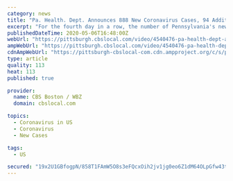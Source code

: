 ```yaml
---
category: news
title: "Pa. Health. Dept. Announces 888 New Coronavirus Cases, 94 Additional Deaths"
excerpt: "For the fourth day in a row, the number of Pennsylvania's new coronavirus cases are under 1,000. There are now 51,845 cases and 3,106 deaths statewide."
publishedDateTime: 2020-05-06T16:48:00Z
webUrl: "https://pittsburgh.cbslocal.com/video/4540476-pa-health-dept-announces-888-new-coronavirus-cases-94-additional-deaths/"
ampWebUrl: "https://pittsburgh.cbslocal.com/video/4540476-pa-health-dept-announces-888-new-coronavirus-cases-94-additional-deaths/amp/"
cdnAmpWebUrl: "https://pittsburgh-cbslocal-com.cdn.ampproject.org/c/s/pittsburgh.cbslocal.com/video/4540476-pa-health-dept-announces-888-new-coronavirus-cases-94-additional-deaths/amp/"
type: article
quality: 113
heat: 113
published: true

provider:
  name: CBS Boston / WBZ
  domain: cbslocal.com

topics:
  - Coronavirus in US
  - Coronavirus
  - New Cases

tags:
  - US

secured: "19x2U1GBfogpN/858T1FAmW5O8s3eFQcxOih2jv1jg0eo6Z1dM64OLpGfw43ti+ue7eUpzTYW6EU1lUBn2aKYIaVoTM5FpbEYCDSY2cZzVLg8JloAOYpVEhgHHWm+uQAgNzEhinjmW6NYiwkmfuCUtEdI5WlSGMoUlyqAxuIv+dHuqbovlrwTipQirl0MhCTYS60Wa1HQm+J1TeM3H7hnljWtMIzeAzohC8/iOYnlBsVWFhoLe5rGVXIumWbRe3nunaX43Jhn/FeSA9m5r/cCk/Xpiu1UNaUYfk3HZoejFSn4BfQ9CIURym+LVZsW1TfO268I5ebqOAVN//l5yVvymjBhFFsZUlhM/xQDothQhNAUSiKf5sRg8k7ojkaA6r8wmf1gpi+qXOFQw0zlTLyMkHUTy/yaRfth/NSoAYFSeUTiCw57w8ijthL7YGqQXKRY5iCJFfCd6XZ6jmC6kor3YSdtaUzU9WukGj3xfQ7Cbc=;USY/Qzghe9LSuBIjnxHz0A=="
---
```


